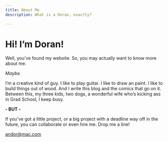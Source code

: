 ```yaml
---
title: About Me
description: What is a Doran, exactly?

---
```

# Hi! I’m Doran!

Well, you’ve found my website. So, you may actually want to know more about me.

_Maybe._

I’m a creative kind of guy. I like to play guitar. I like to draw an paint. I like to build things out of wood. And I write this blog and the comics that go on it. Between this, my three kids, two dogs, a wonderful wife who’s kicking ass in Grad School, I keep busy.

**- BUT -**

If you’ve got a little project, or a big project with a deadline way off in the future, you can collaborate or even hire me. Drop me a line!

[andor@mac.com](mailto:andor@mac.com)